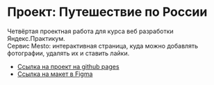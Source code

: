 # Проект: Путешествие по России

Четвёртая проектная работа для курса веб разработки Яндекс.Практикум.  
Сервис Mesto: интерактивная страница, куда можно добавлять фотографии, удалять их и ставить лайки.  

* [Ссылка на проект на github pages](https://dem000n.github.io/mesto/)  
* [Ссылка на макет в Figma](https://www.figma.com/file/2cn9N9jSkmxD84oJik7xL7/JavaScript.-Sprint-4?node-id=0%3A1)  

